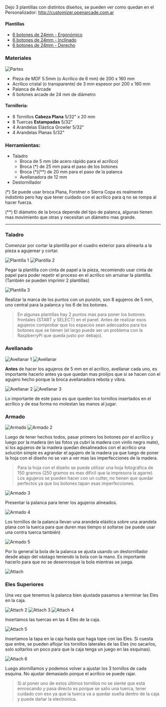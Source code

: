 [parts]: /guide/panel/parts.jpg

[template1]: /guide/panel/template1.jpg
[template2]: /guide/panel/template2.jpg
[template3]: /guide/panel/template3.jpg

[countersink]: /guide/panel/countersink.jpg 
[countersink1]: /guide/panel/countersink1.jpg
[countersink2]: /guide/panel/countersink2.jpg
[countersink3]: /guide/panel/countersink3.jpg

[build1]: /guide/panel/build1.jpg 
[build2]: /guide/panel/build2.jpg 
[build3]: /guide/panel/build3.jpg 
[build4]: /guide/panel/build4.jpg 
[build5]: /guide/panel/build5.jpg 

[attach1]: /guide/panel/attach1.jpg 
[attach2]: /guide/panel/attach2.jpg 
[attach3]: /guide/panel/attach3.jpg 
[attach4]: /guide/panel/attach4.jpg 
[attach5]: /guide/panel/attach5.jpg 
[attach6]: /guide/panel/attach6.jpg 

[6_of_24_DG]: /guide/panel/6_of_24_DG.pdf
[6_of_24_EG]: /guide/panel/6_of_24_EG.pdf
[6_of_24_ST]: /guide/panel/6_of_24_ST.pdf

Dejo 3 plantillas con distintos diseños, se pueden ver como quedan en el Personalizador: http://customizer.openarcade.com.ar

#### Plantillas 
* [6 botones de 24mm - Ergonómico][6_of_24_EG] 
* [6 botones de 24mm - Inclinado][6_of_24_DG]
* [6 botones de 24mm - Derecho][6_of_24_ST]

### Materiales  

![Partes][parts]

* Pieza de MDF 5.5mm (o Acrílico de 6 mm) de 200 x 160 mm
* Acrílico cristal (o transparente) de 3 mm espesor por 200 x 160 mm
* Palanca de Arcade
* 6 botones arcade de 24 mm de diámetro

#### Tornillería:

* 8 Tornillos __Cabeza Plana__ 5/32" x 20 mm
* 8 Tuercas __Estampadas__ 5/32" 
* 4 Arandelas Elástica Growler 5/32"
* 4 Arandelas Planas 5/32"

### Herramientas:

* Taladro
  * Broca de 5 mm (de acero rápido para el acrílico)
  * Broca (*) de 25 mm para el paso de los botones
  * Broca (\*)(**) de 20 mm para el paso de la palanca
  * Avellanadora de 12 mm
* Destornillador

(*) Se puede usar broca Plana, Forstner o Sierra Copa es realmente indistinto pero hay que tener cuidado con el acrílico para q no se rompa al hacer fuerza.

(**) El diámetro de la broca depende del tipo de palanca, algunas tienen mas movimiento que otras y necesitan un diámetro mas grande. 

------

### Taladro

Comenzar por cortar la plantilla por el cuadro exterior para alinearla a la pieza a agujerear y cortar.

![Plantilla 1][template1]
![Plantilla 2][template2]

Pegar la plantilla con cinta de papel a la pieza, recomiendo usar cinta de papel para poder repetir el proceso en el acrílico sin arruinar la plantilla. (También se pueden imprimir 2 plantillas)

![Plantilla 3][template3]

Realizar la marca de los puntos con un punzón, son 8 agujeros de 5 mm, uno central para la palanca y los 6 de los botones.

> En algunas plantillas hay 2 puntos mas para poner los botones frontales (START y SELECT) en el panel. Antes de realizar esos agujeros comprobar que los espacios sean adecuados para los botones que se tienen (el largo puede ser un problema con la RaspberryPi que queda justo por debajo).

### Avellanado 

![Avellanar 1][countersink1]
![Avellanar][countersink]

__Antes__ de hacer los agujeros de 5 mm en el acrílico, avellanar cada uno, es importante hacerlo antes ya que quedan mas prolijos que si se hacen con el agujero hecho porque la broca avellanadora rebota y vibra.

![Avellanar 2][countersink2]
![Avellanar 3][countersink3]

Lo importante de este paso es que queden los tornillos insertados en el acrílico y de esa forma no molestan las manos al jugar.

### Armado 

![Armado][build1]
![Armado 2][build2]

Luego de tener hechos todos, pasar primero los botones por el acrílico y luego por la madera (en las fotos ya cubrí la madera con vinilo negro mate), si los agujeros de la madera quedan desalineados con el acrílico una solución simple es agrandar el agujero de la madera ya que luego de poner la hoja con el diseño no se van a ver mas las imperfecciones de la madera.

> Para la hoja con el diseño se puede utilizar una hoja fotográfica de 150 gramos (250 gramos es mas difícil que la impresora la agarre).
> Los agujeros se pueden hacer con un cutter, no tienen que quedar perfectos ya que los botones tapan esas imperfecciones.

![Armado 3][build3]

Presentar la palanca para tener los agujeros alineados.

![Armado 4][build4]

Los tornillos de la palanca llevan una arandela elástica sobre una arandela plana con la tuerca para que duren mas tiempo si soltarse (se puede usar una contra tuerca también)

![Armado 5][build5]

Por lo general la bola de la palanca se ajusta usando un destornillador desde abajo del vástago teniendo la bola con la mano. Es importante hacerlo para que no se desenrosque la bola mientras se juega.

![Attach][attach1]

### Eles Superiores

Una vez que tenemos la palanca bien ajustada pasamos a terminar las Eles en la caja.

![Attach 2][attach2]
![Attach 3][attach3]
![Attach 4][attach4]

Insertamos las tuercas en las 4 Eles de la caja.

![Attach 5][attach5]

Insertamos la tapa en la caja hasta que haga tope con las Eles. Si cuesta que entre, se pueden aflojar los tornillos laterales de las Eles (no sacarlos, solo soltarlos un poco para que la caja tenga un juego en las esquinas).

![Attach 6][attach6]

Luego atornillamos y podemos volver a ajustar los 3 tornillos de cada esquina. No ajustar demasiado porque el acrílico se puede rajar.

> Si al poner uno de estos últimos tornillos no se siente que está enroscando y pasa directo es porque se salio una tuerca, tener cuidado con eso ya que la tuerca va a quedar suelta dentro de la caja y puede dañar la electronica.
